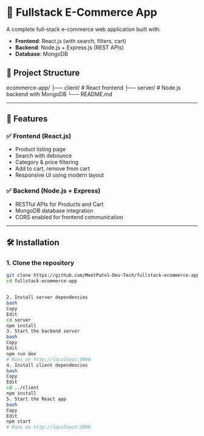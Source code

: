 # 🛒 Fullstack E-Commerce App

A complete full-stack e-commerce web application built with:

- **Frontend**: React.js (with search, filters, cart)
- **Backend**: Node.js + Express.js (REST APIs)
- **Database**: MongoDB

## 📁 Project Structure


ecommerce-app/
├── client/ # React frontend
├── server/ # Node.js backend with MongoDB
└── README.md

---

## 🚀 Features

### ✅ Frontend (React.js)

- Product listing page
- Search with debounce
- Category & price filtering
- Add to cart, remove from cart
- Responsive UI using modern layout

### ✅ Backend (Node.js + Express)

- RESTful APIs for Products and Cart
- MongoDB database integration
- CORS enabled for frontend communication

---

## 🛠️ Installation

### 1. Clone the repository

```bash
git clone https://github.com/MeetPatel-Dev-Tech/fullstack-ecommerce-app.git
cd fullstack-ecommerce-app


2. Install server dependencies
bash
Copy
Edit
cd server
npm install
3. Start the backend server
bash
Copy
Edit
npm run dev
# Runs on http://localhost:5000
4. Install client dependencies
bash
Copy
Edit
cd ../client
npm install
5. Start the React app
bash
Copy
Edit
npm start
# Runs on http://localhost:3000
